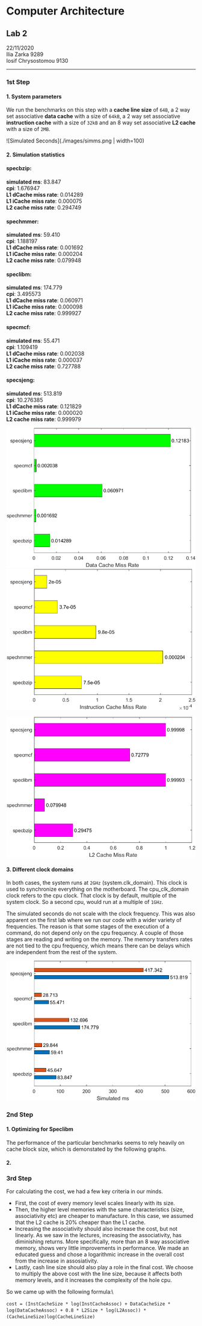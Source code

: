 # Computer Architecture

## Lab 2
22/11/2020\
Ilia Zarka 9289\
Iosif Chrysostomou 9130

---

### 1st Step
#### 1. System parameters

We run the benchmarks on this step with a **cache line size** of `64B`, a 2 way set associative **data cache** with a size of `64kB`, a 2 way set associative **instruction cache** with a size of `32kB` and an 8 way set associative **L2 cache** with a size of `2MB`.

![Simulated Seconds](./images/simms.png | width=100)

#### 2. Simulation statistics

#### specbzip:
**simulated ms**: 83.847\
**cpi**: 1.676947\
**L1 dCache miss rate**: 0.014289\
**L1 iCache miss rate**: 0.000075\
**L2 cache miss rate**: 0.294749

#### spechmmer:
**simulated ms**: 59.410\
**cpi**: 1.188197\
**L1 dCache miss rate**: 0.001692\
**L1 iCache miss rate**: 0.000204\
**L2 cache miss rate**: 0.079948

#### speclibm:
**simulated ms**: 174.779\
**cpi**: 3.495573\
**L1 dCache miss rate**: 0.060971\
**L1 iCache miss rate**: 0.000098\
**L2 cache miss rate**: 0.999927

#### specmcf:
**simulated ms**: 55.471\
**cpi**: 1.109419\
**L1 dCache miss rate**: 0.002038\
**L1 iCache miss rate**: 0.000037\
**L2 cache miss rate**: 0.727788

#### specsjeng:
**simulated ms**: 513.819\
**cpi**: 10.276385\
**L1 dCache miss rate**: 0.121829\
**L1 iCache miss rate**: 0.000020\
**L2 cache miss rate**: 0.999979

![Data Cache Miss Rate](./images/dcachemissrate.png) 
![Instruction Cache Miss Rate](./images/icachemissrate.png)



![bargraph3](./images/l2missrate.png)

#### 3. Different clock domains

In both cases, the system runs at `2GHz` (system.clk_domain). This clock is used to synchronize everything on the motherboard. The cpu_clk_domain clock refers to the cpu clock. That clock is by default, multiple of the system clock. So a second cpu, would run at a multiple of `1GHz`.

The simulated seconds do not scale with the clock frequency. This was also apparent on the first lab where we run our code with a wider variety of frequencies. The reason is that some stages of the execution of a command, do not depend only on the cpu frequency. A couple of those stages are reading and writing on the memory. The memory transfers rates are not tied to the cpu frequency, which means there can be delays which are independent from the rest of the system.

![Comparing 2GHz and 4GHz](./images/2v4GHz.png)

### 2nd Step
#### 1. Optimizing for Speclibm
The performance of the particular benchmarks seems to rely heavily on cache block size, which is demonstated by the following graphs.
#### 2.

### 3rd Step

For calculating the cost, we had a few key criteria in our minds.

* First, the cost of every memory level scales linearly with its size.
* Then, the higher level memories with the same characteristics (size, associativity etc) are cheaper to manufacture. In this case, we assumed that the L2 cache is 20% cheaper than the L1 cache.
* Increasing the associativity should also increase the cost, but not linearly. As we saw in the lectures, increasing the associativity, has diminishing returns. More specifically, more than an 8 way associative memory, shows very little improvements in performance. We made an educated guess and chose a logarithmic increase in the overall cost from the increase in assosiativity.
* Lastly, cash line size should also play a role in the final cost. We choose to multiply the above cost with the line size, because it affects both memory levels, and it increases the complexity of the hole cpu.

So we came up with the following formula:\

`cost = (InstCacheSize * log(InstCacheAssoc) + DataCacheSize * log(DataCacheAssoc) + 0.8 * L2Size * log(L2Assoc)) * (CacheLineSize)log(CacheLineSize)`
